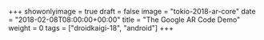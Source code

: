 +++
showonlyimage = true
draft = false
image = "tokio-2018-ar-core"
date = "2018-02-08T08:00:00+00:00"
title = "The Google AR Code Demo"
weight = 0
tags = ["droidkaigi-18", "android"]
+++

